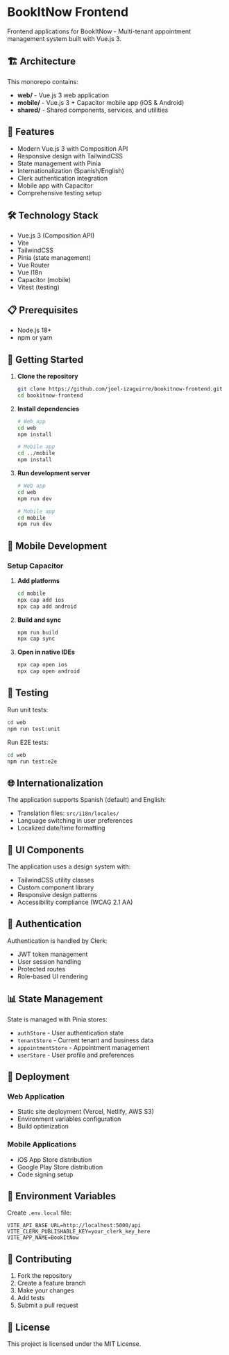 # BookItNow Frontend

Frontend applications for BookItNow - Multi-tenant appointment management system built with Vue.js 3.

## 🏗️ Architecture

This monorepo contains:

- **web/** - Vue.js 3 web application
- **mobile/** - Vue.js 3 + Capacitor mobile app (iOS & Android)
- **shared/** - Shared components, services, and utilities

## 🚀 Features

- Modern Vue.js 3 with Composition API
- Responsive design with TailwindCSS
- State management with Pinia
- Internationalization (Spanish/English)
- Clerk authentication integration
- Mobile app with Capacitor
- Comprehensive testing setup

## 🛠️ Technology Stack

- Vue.js 3 (Composition API)
- Vite
- TailwindCSS
- Pinia (state management)
- Vue Router
- Vue I18n
- Capacitor (mobile)
- Vitest (testing)

## 📋 Prerequisites

- Node.js 18+
- npm or yarn

## 🚦 Getting Started

1. **Clone the repository**
   ```bash
   git clone https://github.com/joel-izaguirre/bookitnow-frontend.git
   cd bookitnow-frontend
   ```

2. **Install dependencies**
   ```bash
   # Web app
   cd web
   npm install
   
   # Mobile app
   cd ../mobile
   npm install
   ```

3. **Run development server**
   ```bash
   # Web app
   cd web
   npm run dev
   
   # Mobile app
   cd mobile
   npm run dev
   ```

## 📱 Mobile Development

### Setup Capacitor

1. **Add platforms**
   ```bash
   cd mobile
   npx cap add ios
   npx cap add android
   ```

2. **Build and sync**
   ```bash
   npm run build
   npx cap sync
   ```

3. **Open in native IDEs**
   ```bash
   npx cap open ios
   npx cap open android
   ```

## 🧪 Testing

Run unit tests:
```bash
cd web
npm run test:unit
```

Run E2E tests:
```bash
cd web
npm run test:e2e
```

## 🌐 Internationalization

The application supports Spanish (default) and English:

- Translation files: `src/i18n/locales/`
- Language switching in user preferences
- Localized date/time formatting

## 🎨 UI Components

The application uses a design system with:

- TailwindCSS utility classes
- Custom component library
- Responsive design patterns
- Accessibility compliance (WCAG 2.1 AA)

## 🔐 Authentication

Authentication is handled by Clerk:

- JWT token management
- User session handling
- Protected routes
- Role-based UI rendering

## 📊 State Management

State is managed with Pinia stores:

- `authStore` - User authentication state
- `tenantStore` - Current tenant and business data
- `appointmentStore` - Appointment management
- `userStore` - User profile and preferences

## 🚀 Deployment

### Web Application
- Static site deployment (Vercel, Netlify, AWS S3)
- Environment variables configuration
- Build optimization

### Mobile Applications
- iOS App Store distribution
- Google Play Store distribution
- Code signing setup

## 📝 Environment Variables

Create `.env.local` file:

```env
VITE_API_BASE_URL=http://localhost:5000/api
VITE_CLERK_PUBLISHABLE_KEY=your_clerk_key_here
VITE_APP_NAME=BookItNow
```

## 🤝 Contributing

1. Fork the repository
2. Create a feature branch
3. Make your changes
4. Add tests
5. Submit a pull request

## 📄 License

This project is licensed under the MIT License.
